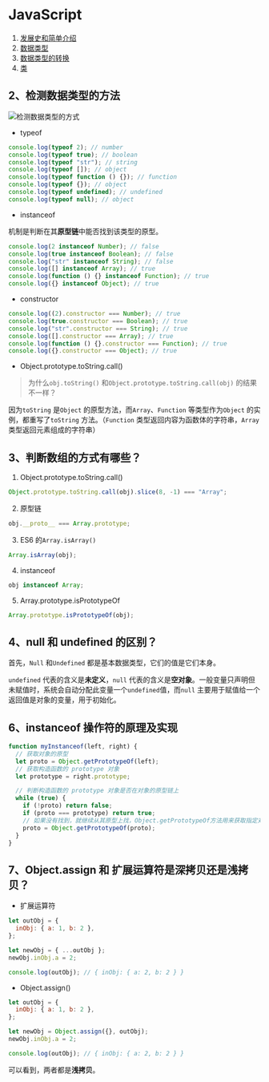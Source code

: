 # JavaScript

1. [发展史和简单介绍](./b-js_history.md)
2. [数据类型](./b-js_dataType.md)
3. [数据类型的转换](./b-js_dataType_transition.md)
4. [类](./b-js_class.md)


## 2、检测数据类型的方法

![检测数据类型的方式]()

- typeof

```javascript
console.log(typeof 2); // number
console.log(typeof true); // boolean
console.log(typeof "str"); // string
console.log(typeof []); // object
console.log(typeof function () {}); // function
console.log(typeof {}); // object
console.log(typeof undefined); // undefined
console.log(typeof null); // object
```

- instanceof

机制是判断在其**原型链**中能否找到该类型的原型。

```javascript
console.log(2 instanceof Number); // false
console.log(true instanceof Boolean); // false
console.log("str" instanceof String); // false
console.log([] instanceof Array); // true
console.log(function () {} instanceof Function); // true
console.log({} instanceof Object); // true
```

- constructor

```javascript
console.log((2).constructor === Number); // true
console.log(true.constructor === Boolean); // true
console.log("str".constructor === String); // true
console.log([].constructor === Array); // true
console.log(function () {}.constructor === Function); // true
console.log({}.constructor === Object); // true
```

- Object.prototype.toString.call()

> 为什么`obj.toString()` 和`Object.prototype.toString.call(obj)` 的结果不一样？

因为`toString` 是`Object` 的原型方法，而`Array`、`Function` 等类型作为`Object` 的实例，都重写了`toString` 方法。（`Function` 类型返回内容为函数体的字符串，`Array` 类型返回元素组成的字符串）

## 3、判断数组的方式有哪些？

1. Object.prototype.toString.call()

```javascript
Object.prototype.toString.call(obj).slice(8, -1) === "Array";
```

2. 原型链

```javascript
obj.__proto__ === Array.prototype;
```

3. ES6 的`Array.isArray()`

```javascript
Array.isArray(obj);
```

4. instanceof

```javascript
obj instanceof Array;
```

5. Array.prototype.isPrototypeOf

```javascript
Array.prototype.isPrototypeOf(obj);
```

## 4、null 和 undefined 的区别？

首先，`Null` 和`Undefined` 都是基本数据类型，它们的值是它们本身。

`undefined` 代表的含义是**未定义**，`null` 代表的含义是**空对象**。一般变量只声明但未赋值时，系统会自动分配此变量一个`undefined`值，而`null` 主要用于赋值给一个返回值是对象的变量，用于初始化。

## 6、instanceof 操作符的原理及实现

```javascript
function myInstanceof(left, right) {
  // 获取对象的原型
  let proto = Object.getPrototypeOf(left);
  // 获取构造函数的 prototype 对象
  let prototype = right.prototype;

  // 判断构造函数的 prototype 对象是否在对象的原型链上
  while (true) {
    if (!proto) return false;
    if (proto === prototype) return true;
    // 如果没有找到，就继续从其原型上找，Object.getPrototypeOf方法用来获取指定对象的原型
    proto = Object.getPrototypeOf(proto);
  }
}
```

## 7、Object.assign 和 扩展运算符是深拷贝还是浅拷贝？

- 扩展运算符

```javascript
let outObj = {
  inObj: { a: 1, b: 2 },
};

let newObj = { ...outObj };
newObj.inObj.a = 2;

console.log(outObj); // { inObj: { a: 2, b: 2 } }
```

- Object.assign()

```javascript
let outObj = {
  inObj: { a: 1, b: 2 },
};

let newObj = Object.assign({}, outObj);
newObj.inObj.a = 2;

console.log(outObj); // { inObj: { a: 2, b: 2 } }
```

可以看到，两者都是**浅拷贝**。
